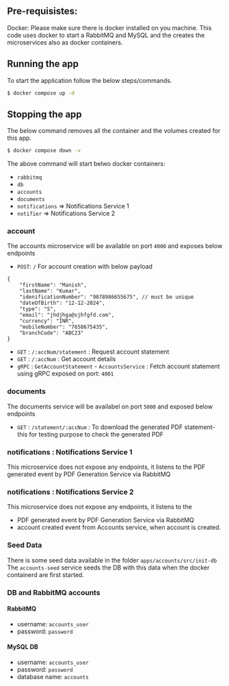 ## Pre-requisistes:

Docker: Please make sure there is docker installed on you machine. This code uses docker to start a RabbitMQ and MySQL and the creates the microservices also as docker containers.

## Running the app

To start the application follow the below steps/commands.

```bash
$ docker compose up -d
```

## Stopping the app
The below command removes all the container and the volumes created for this app.
```bash
$ docker compose down -v
```

The above command will start belwo docker containers:

- `rabbitmq`
- `db`
- `accounts`
- `documents`
- `notifications` => Notifications Service 1
- `notifier` => Notifications Service 2

### account

The accounts microservice will be available on port `4000` and exposes below endpoints

- `POST`: `/` For account creation with below payload

```
{
    "firstName": "Manish",
    "lastName": "Kumar",
    "idenificationNumber": "9878986655675", // must be unique
    "dateOfBirth": "12-12-2024",
    "type": "S",
    "email": "jhdjhga@sjhfgfd.com",
    "currency": "INR",
    "mobileNumber": "7658675435",
    "branchCode": "ABC23"
}
```

- `GET` : `/:accNum/statement` : Request account statement
- `GET` : `/:accNum` : Get account details
- `gRPC` : `GetAccountStatement` - `AccountsService` : Fetch account statement using gRPC exposed on port: `4001`

### documents

The documents service will be availabel on port `5000` and exposed below endpoints

- `GET` : `/statement/:accNum` : To download the generated PDF statement- this for testing purpose to check the generated PDF

### notifications : Notifications Service 1

This microservice does not expose any endpoints, it listens to the PDF generated event by PDF Generation Service via RabbitMQ

### notifications : Notifications Service 2

This microservice does not expose any endpoints, it listens to the

- PDF generated event by PDF Generation Service via RabbitMQ
- account created event from Accounts service, when account is created.

### Seed Data
There is some seed data available in the folder `apps/accounts/src/init-db` The `accounts-seed` service seeds the DB with this data when the docker containerd are first started.


### DB and RabbitMQ accounts
#### RabbitMQ
  * username: `accounts_user`
  * password: `password`

#### MySQL DB
  * username: `accounts_user`
  * password: `password`
  * database name:  `accounts`